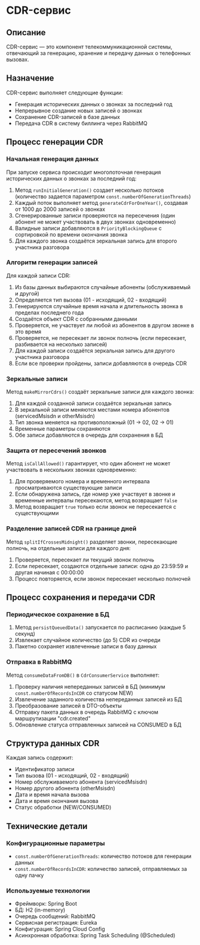 # CDR-сервис

## Описание

CDR-сервис — это компонент телекоммуникационной системы, отвечающий за генерацию, хранение и передачу данных о телефонных вызовах.

## Назначение

CDR-сервис выполняет следующие функции:
- Генерация исторических данных о звонках за последний год
- Непрерывное создание новых записей о звонках
- Сохранение CDR-записей в базе данных
- Передача CDR в систему биллинга через RabbitMQ

## Процесс генерации CDR

### Начальная генерация данных

При запуске сервиса происходит многопоточная генерация исторических данных о звонках за последний год:

1. Метод `runInitialGeneration()` создает несколько потоков (количество задается параметром `const.numberOfGenerationThreads`)
2. Каждый поток выполняет метод `generateCdrForOneYear()`, создавая от 1000 до 2000 записей о звонках
3. Сгенерированные записи проверяются на пересечения (один абонент не может участвовать в двух звонках одновременно)
4. Валидные записи добавляются в `PriorityBlockingQueue` с сортировкой по времени окончания звонка
5. Для каждого звонка создаётся зеркальная запись для второго участника разговора

### Алгоритм генерации записей

Для каждой записи CDR:

1. Из базы данных выбираются случайные абоненты (обслуживаемый и другой)
2. Определяется тип вызова (01 - исходящий, 02 - входящий)
3. Генерируются случайные время начала и длительность звонка в пределах последнего года
4. Создаётся объект CDR с собранными данными
5. Проверяется, не участвует ли любой из абонентов в другом звонке в это время
6. Проверяется, не пересекает ли звонок полночь (если пересекает, разбивается на несколько записей)
7. Для каждой записи создаётся зеркальная запись для другого участника разговора
8. Если все проверки пройдены, записи добавляются в очередь CDR

### Зеркальные записи

Метод `makeMirrorCdrs()` создаёт зеркальные записи для каждого звонка:

1. Для каждой созданной записи создаётся зеркальная запись
2. В зеркальной записи меняются местами номера абонентов (servicedMsisdn и otherMsisdn)
3. Тип звонка меняется на противоположный (01 → 02, 02 → 01)
4. Временные параметры сохраняются
5. Обе записи добавляются в очередь для сохранения в БД

### Защита от пересечений звонков

Метод `isCallAllowed()` гарантирует, что один абонент не может участвовать в нескольких звонках одновременно:

1. Для проверяемого номера и временного интервала просматриваются существующие записи
2. Если обнаружена запись, где номер уже участвует в звонке и временные интервалы пересекаются, метод возвращает `false`
3. Метод возвращает `true` только если звонок не пересекается с существующими

### Разделение записей CDR на границе дней

Метод `splitIfCrossesMidnight()` разделяет звонки, пересекающие полночь, на отдельные записи для каждого дня:

1. Проверяется, пересекает ли текущий звонок полночь
2. Если пересекает, создаются отдельные записи: одна до 23:59:59 и другая начиная с 00:00:00
3. Процесс повторяется, если звонок пересекает несколько полночей

## Процесс сохранения и передачи CDR

### Периодическое сохранение в БД

1. Метод `persistQueuedData()` запускается по расписанию (каждые 5 секунд)
2. Извлекает случайное количество (до 5) CDR из очереди
3. Пакетно сохраняет извлеченные записи в базу данных

### Отправка в RabbitMQ

Метод `consumeDataFromDB()` в `CdrConsumerService` выполняет:

1. Проверку наличия непереданных записей в БД (минимум `const.numberOfRecordsInCDR` со статусом NEW)
2. Извлечение заданного количества непереданных записей из БД
3. Преобразование записей в DTO-объекты
4. Отправку пакета данных в очередь RabbitMQ с ключом маршрутизации "cdr.created"
5. Обновление статуса отправленных записей на CONSUMED в БД

## Структура данных CDR

Каждая запись содержит:

- Идентификатор записи
- Тип вызова (01 - исходящий, 02 - входящий)
- Номер обслуживаемого абонента (servicedMsisdn)
- Номер другого абонента (otherMsisdn)
- Дата и время начала вызова
- Дата и время окончания вызова
- Статус обработки (NEW/CONSUMED)

## Технические детали

### Конфигурационные параметры

- `const.numberOfGenerationThreads`: количество потоков для генерации данных
- `const.numberOfRecordsInCDR`: количество записей, отправляемых за одну пачку

### Используемые технологии

- Фреймворк: Spring Boot
- БД: H2 (in-memory)
- Очередь сообщений: RabbitMQ
- Сервисная регистрация: Eureka
- Конфигурация: Spring Cloud Config
- Асинхронная обработка: Spring Task Scheduling (@Scheduled)
